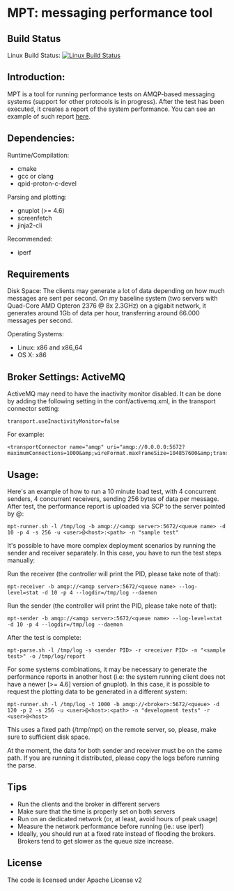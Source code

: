 MPT: messaging performance tool
============

Build Status
----
Linux Build Status: [![Linux Build Status](https://travis-ci.org/orpiske/msg-perf-tool.svg?branch=master)](https://travis-ci.org/orpiske/msg-perf-tool) 

Introduction:
----

MPT is a tool for running performance tests on AMQP-based messaging systems
(support for other protocols is in progress). After the test has been executed,
it creates a report of the system performance. You can see an example of such
report [here](http://orpiske.net/files/msg-perf-tool/sample-report-v0.0.1/).

Dependencies:
----

Runtime/Compilation:
* cmake
* gcc or clang
* qpid-proton-c-devel


Parsing and plotting:
* gnuplot (>= 4.6)
* screenfetch
* jinja2-cli


Recommended:
* iperf


Requirements
----
Disk Space:
The clients may generate a lot of data depending on how much messages are sent
per second. On my baseline system (two servers with Quad-Core AMD Opteron 2376 @ 8x 2.3GHz)
on a gigabit network, it generates around 1Gb of data per hour, transferring
around 66.000 messages per second.

Operating Systems:
* Linux: x86 and x86_64
* OS X: x86


Broker Settings: ActiveMQ
----

ActiveMQ may need to have the inactivity monitor disabled. It can be done by
adding the following setting in the conf/activemq.xml, in the transport connector
setting:

```
transport.useInactivityMonitor=false
```

For example:

```
<transportConnector name="amqp" uri="amqp://0.0.0.0:5672?maximumConnections=1000&amp;wireFormat.maxFrameSize=104857600&amp;transport.useInactivityMonitor=false"/>
```


Usage:
----

Here's an example of how to run a 10 minute load test, with 4 concurrent senders,
4 concurrent receivers, sending 256 bytes of data per message. After test, the
performance report is uploaded via SCP to the server pointed by <user>@<host>:<path>

```
mpt-runner.sh -l /tmp/log -b amqp://<amqp server>:5672/<queue name> -d 10 -p 4 -s 256 -u <user>@<host>:<path> -n "sample test"
```

It's possible to have more complex deployment scenarios by running the sender and receiver separately. In this case, you have to
run the test steps manually:

Run the receiver (the controller will print the PID, please take note of that):
```
mpt-receiver -b amqp://<amqp server>:5672/<queue name> --log-level=stat -d 10 -p 4 --logdir=/tmp/log --daemon
```

Run the sender (the controller will print the PID, please take note of that):

```
mpt-sender -b amqp://<amqp server>:5672/<queue name> --log-level=stat -d 10 -p 4 --logdir=/tmp/log --daemon
```

After the test is complete:
```
mpt-parse.sh -l /tmp/log -s <sender PID> -r <receiver PID> -n "<sample test>" -o /tmp/log/report
```


For some systems combinations, it may be necessary to generate the performance reports in another host (i.e: the system running client
does not have a newer [>= 4.6] version of gnuplot). In this case, it is possible to request the plotting data to be generated in a different system:

```
mpt-runner.sh -l /tmp/log -t 1000 -b amqp://<broker>:5672/<queue> -d 120 -p 2 -s 256 -u <user>@<host>:<path> -n "development tests" -r <user>@<host>
```

This uses a fixed path (/tmp/mpt) on the remote server, so, please, make sure to sufficient disk space.


At the moment, the data for both sender and receiver must be on the same path. If you are running it distributed, please copy the logs before running the parse.

Tips
----

* Run the clients and the broker in different servers
* Make sure that the time is properly set on both servers
* Run on an dedicated network (or, at least, avoid hours of peak usage)
* Measure the network performance before running (ie.: use iperf)
* Ideally, you should run at a fixed rate instead of flooding the brokers.
Brokers tend to get slower as the queue size increase.


License
----

The code is licensed under Apache License v2
